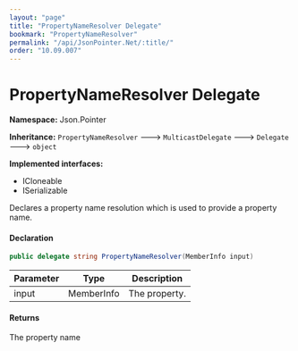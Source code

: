 ```yaml
---
layout: "page"
title: "PropertyNameResolver Delegate"
bookmark: "PropertyNameResolver"
permalink: "/api/JsonPointer.Net/:title/"
order: "10.09.007"
---
```

# PropertyNameResolver Delegate

**Namespace:** Json.Pointer

**Inheritance:**
`PropertyNameResolver`
 🡒 
`MulticastDelegate`
 🡒 
`Delegate`
 🡒 
`object`

**Implemented interfaces:**

- ICloneable
- ISerializable

Declares a property name resolution which is used to provide a property name.

#### Declaration

```c#
public delegate string PropertyNameResolver(MemberInfo input)
```

| Parameter | Type | Description |
|---|---|---|
| input | MemberInfo | The property. |


#### Returns

The property name

